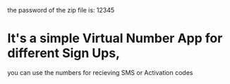 the password of the zip file is: 12345


# It's a simple Virtual Number App for different Sign Ups,
you can use the numbers for recieving SMS or Activation codes
